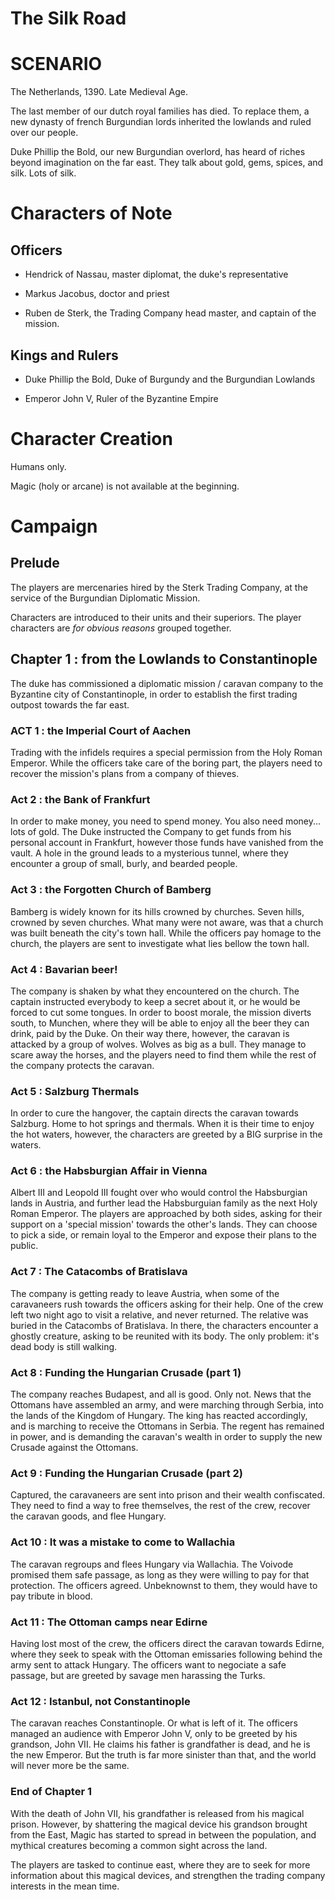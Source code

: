 The Silk Road
=============

# SCENARIO

The Netherlands, 1390. Late Medieval Age.

The last member of our dutch royal families has died. To replace them, a new dynasty of french Burgundian
lords inherited the lowlands and ruled over our people.

Duke Phillip the Bold, our new Burgundian overlord, has heard of riches beyond imagination on the far east.
They talk about gold, gems, spices, and silk. Lots of silk.



# Characters of Note

## Officers

* Hendrick of Nassau, master diplomat, the duke's representative

* Markus Jacobus, doctor and priest

* Ruben de Sterk, the Trading Company head master, and captain of the mission.

## Kings and Rulers

* Duke Phillip the Bold, Duke of Burgundy and the Burgundian Lowlands

* Emperor John V, Ruler of the Byzantine Empire


# Character Creation

Humans only.

Magic (holy or arcane) is not available at the beginning.


# Campaign

## Prelude

The players are mercenaries hired by the Sterk Trading Company, at the service of the Burgundian Diplomatic Mission.

Characters are introduced to their units and their superiors. The player characters
are _for obvious reasons_ grouped together.


## Chapter 1 : from the Lowlands to Constantinople

The duke has commissioned a diplomatic mission / caravan company to the Byzantine city of Constantinople,
in order to establish the first trading outpost towards the far east.

### ACT 1 : the Imperial Court of Aachen

Trading with the infidels requires a special permission from the Holy Roman Emperor.
While the officers take care of the boring part, the players need to recover the
mission's plans from a company of thieves.

### Act 2 : the Bank of Frankfurt

In order to make money, you need to spend money. You also need money... lots of gold.
The Duke instructed the Company to get funds from his personal account in Frankfurt, however those funds
have vanished from the vault. A hole in the ground leads to a mysterious tunnel, where they encounter
a group of small, burly, and bearded people.

### Act 3 : the Forgotten Church of Bamberg

Bamberg is widely known for its hills crowned by churches. Seven hills, crowned by seven churches.
What many were not aware, was that a church was built beneath the city's town hall.
While the officers pay homage to the church, the players are sent to investigate
what lies bellow the town hall.

### Act 4 : Bavarian beer!

The company is shaken by what they encountered on the church. The captain instructed everybody to keep
a secret about it, or he would be forced to cut some tongues. In order to boost morale, the mission
diverts south, to Munchen, where they will be able to enjoy all the beer they can drink, paid by the Duke.
On their way there, however, the caravan is attacked by a group of wolves. Wolves as big as a bull.
They manage to scare away the horses, and the players need to find them while the rest of the company protects
the caravan.

### Act 5 : Salzburg Thermals

In order to cure the hangover, the captain directs the caravan towards Salzburg. Home to hot springs and thermals.
When it is their time to enjoy the hot waters, however, the characters are greeted by a BIG surprise in the waters.

### Act 6 : the Habsburgian Affair in Vienna

Albert III and Leopold III fought over who would control the Habsburgian lands in Austria, and further
lead the Habsburguian family as the next Holy Roman Emperor. The players are approached by both sides,
asking for their support on a 'special mission' towards the other's lands. They can choose to pick a side,
or remain loyal to the Emperor and expose their plans to the public.

### Act 7 : The Catacombs of Bratislava

The company is getting ready to leave Austria, when some of the caravaneers rush towards
the officers asking for their help. One of the crew left two night ago to visit a relative, and never returned.
The relative was buried in the Catacombs of Bratislava. In there, the characters encounter a ghostly creature,
asking to be reunited with its body. The only problem: it's dead body is still walking.


### Act 8 : Funding the Hungarian Crusade (part 1)

The company reaches Budapest, and all is good. Only not.
News that the Ottomans have assembled an army, and were marching through Serbia, into the lands
of the Kingdom of Hungary. The king has reacted accordingly, and is marching to receive the Ottomans
in Serbia. The regent has remained in power, and is demanding the caravan's wealth in order
to supply the new Crusade against the Ottomans.

### Act 9 : Funding the Hungarian Crusade (part 2)

Captured, the caravaneers are sent into prison and their wealth confiscated.
They need to find a way to free themselves, the rest of the crew, recover the caravan goods, and flee Hungary.

### Act 10 : It was a mistake to come to Wallachia

The caravan regroups and flees Hungary via Wallachia. The Voivode promised them safe passage, as long as they were
willing to pay for that protection. The officers agreed. Unbeknownst to them, they would have to pay tribute in blood.

### Act 11 : The Ottoman camps near Edirne

Having lost most of the crew, the officers direct the caravan towards Edirne, where they seek to speak with the
Ottoman emissaries following behind the army sent to attack Hungary. The officers want to negociate a safe passage,
but are greeted by savage men harassing the Turks.

### Act 12 : Istanbul, not Constantinople

The caravan reaches Constantinople. Or what is left of it.
The officers managed an audience with Emperor John V, only to be greeted by his grandson, John VII.
He claims his father is grandfather is dead, and he is the new Emperor.
But the truth is far more sinister than that, and the world will never more be the same.

### End of Chapter 1

With the death of John VII, his grandfather is released from his magical prison.
However, by shattering the magical device his grandson brought from the East, Magic has started
to spread in between the population, and mythical creatures becoming a common sight across the land.

The players are tasked to continue east, where they are to seek for more information about this magical devices,
and strengthen the trading company interests in the mean time.








